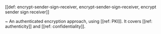 [[def: encrypt-sender-sign-receiver, encrypt-sender-sign-receiver, encrypt sender sign receiver]]

~ An authenticated encryption approach, using [[ref: PKI]]. It covers [[ref: authenticity]] and [[ref: confidentiality]].
